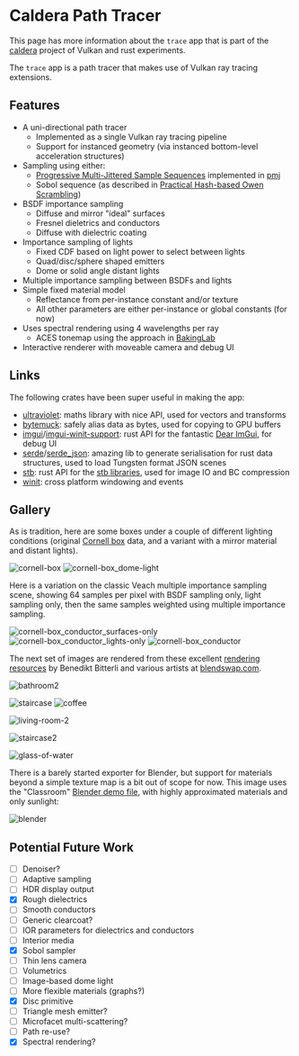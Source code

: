 # Caldera Path Tracer

This page has more information about the `trace` app that is part of the [caldera](https://github.com/sjb3d/caldera) project of Vulkan and rust experiments.

The `trace` app is a path tracer that makes use of Vulkan ray tracing extensions.

## Features

* A uni-directional path tracer
  * Implemented as a single Vulkan ray tracing pipeline
  * Support for instanced geometry (via instanced bottom-level acceleration structures)
* Sampling using either:
  * [Progressive Multi-Jittered Sample Sequences](https://graphics.pixar.com/library/ProgressiveMultiJitteredSampling/) implemented in [pmj](https://github.com/sjb3d/pmj)
  * Sobol sequence (as described in [Practical Hash-based Owen Scrambling](http://www.jcgt.org/published/0009/04/01/))
* BSDF importance sampling
  * Diffuse and mirror "ideal" surfaces
  * Fresnel dieletrics and conductors
  * Diffuse with dielectric coating
* Importance sampling of lights
  * Fixed CDF based on light power to select between lights
  * Quad/disc/sphere shaped emitters
  * Dome or solid angle distant lights
* Multiple importance sampling between BSDFs and lights
* Simple fixed material model
  * Reflectance from per-instance constant and/or texture
  * All other parameters are either per-instance or global constants (for now)
* Uses spectral rendering using 4 wavelengths per ray
  * ACES tonemap using the approach in [BakingLab](https://github.com/TheRealMJP/BakingLab/blob/master/BakingLab/ACES.hlsl)
* Interactive renderer with moveable camera and debug UI

## Links

The following crates have been super useful in making the app:

* [ultraviolet](https://crates.io/crates/ultraviolet): maths library with nice API, used for vectors and transforms
* [bytemuck](https://crates.io/crates/bytemuck): safely alias data as bytes, used for copying to GPU buffers
* [imgui](https://crates.io/crates/imgui)/[imgui-winit-support](https://crates.io/crates/imgui-winit-support): rust API for the fantastic [Dear ImGui](https://github.com/ocornut/imgui), for debug UI
* [serde](https://crates.io/crates/serde)/[serde_json](https://crates.io/crates/serde_json): amazing lib to generate serialisation for rust data structures, used to load Tungsten format JSON scenes
* [stb](https://crates.io/crates/stb): rust API for the [stb libraries](https://github.com/nothings/stb), used for image IO and BC compression
* [winit](https://crates.io/crates/winit): cross platform windowing and events

## Gallery

As is tradition, here are some boxes under a couple of different lighting conditions (original [Cornell box](https://www.graphics.cornell.edu/online/box/data.html) data, and a variant with a mirror material and distant lights).

![cornell-box](trace_cornell-box.jpg) ![cornell-box_dome-light](trace_cornell-box_dome-light.jpg)

Here is a variation on the classic Veach multiple importance sampling scene, showing 64 samples per pixel with BSDF sampling only, light sampling only, then the same samples weighted using multiple importance sampling.

![cornell-box_conductor_surfaces-only](trace_cornell-box_conductor_surfaces-only.jpg) ![cornell-box_conductor_lights-only](trace_cornell-box_conductor_lights-only.jpg)
 ![cornell-box_conductor](trace_cornell-box_conductor.jpg)

The next set of images are rendered from these excellent [rendering resources](https://benedikt-bitterli.me/resources/) by Benedikt Bitterli and various artists at [blendswap.com](https://blendswap.com/).

![bathroom2](trace_bathroom2.jpg)

![staircase](trace_staircase.jpg) ![coffee](trace_coffee.jpg)

![living-room-2](trace_living-room-2.jpg)

![staircase2](trace_staircase2.jpg)

![glass-of-water](trace_glass-of-water.jpg)

There is a barely started exporter for Blender, but support for materials beyond a simple texture map is a bit out of scope for now.  This image uses the "Classroom" [Blender demo file](https://www.blender.org/download/demo-files/), with highly approximated materials and only sunlight:

![blender](trace_blender.jpg)

## Potential Future Work

- [ ] Denoiser?
- [ ] Adaptive sampling
- [ ] HDR display output
- [x] Rough dielectrics
- [ ] Smooth conductors
- [ ] Generic clearcoat?
- [ ] IOR parameters for dielectrics and conductors
- [ ] Interior media
- [x] Sobol sampler
- [ ] Thin lens camera
- [ ] Volumetrics
- [ ] Image-based dome light
- [ ] More flexible materials (graphs?)
- [x] Disc primitive
- [ ] Triangle mesh emitter?
- [ ] Microfacet multi-scattering?
- [ ] Path re-use?
- [x] Spectral rendering?
